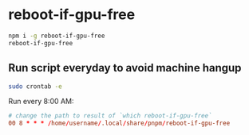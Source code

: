 # reboot-if-gpu-free

```bash
npm i -g reboot-if-gpu-free
reboot-if-gpu-free
```

## Run script everyday to avoid machine hangup

```bash
sudo crontab -e
```

Run every 8:00 AM:

```conf
# change the path to result of `which reboot-if-gpu-free`
00 8 * * * /home/username/.local/share/pnpm/reboot-if-gpu-free
```
